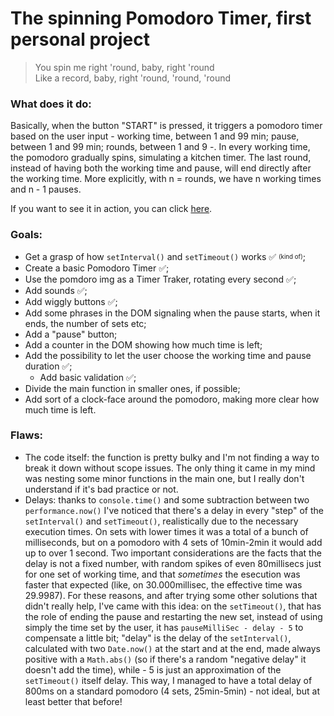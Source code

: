 # The spinning Pomodoro Timer, first personal project

>You spin me right 'round, baby, right 'round <br>
Like a record, baby, right 'round, 'round, 'round

### What does it do:

Basically, when the button "START" is pressed, it triggers a pomodoro timer based on the user input - working time, between 1 and 99 min; pause, between 1 and 99 min; rounds, between 1 and 9 -. In every working time, the pomodoro gradually spins, simulating a kitchen timer. The last round, instead of having both the working time and pause, will end directly after the working time. More explicitly, with n = rounds, we have n working times and n - 1 pauses.

If you want to see it in action, you can click [here](https://marilisamoio.github.io/pomodoro-timer-test/).

### Goals:
- Get a grasp of how `setInterval()` and `setTimeout()` works ✅ <sub><sup>(kind of)</sup></sub>;
- Create a basic Pomodoro Timer ✅;
- Use the pomdoro img as a Timer Traker, rotating every second ✅;
- Add sounds ✅;
- Add wiggly buttons ✅;
- Add some phrases in the DOM signaling when the pause starts, when it ends, the number of sets etc;
- Add a "pause" button;
- Add a counter in the DOM showing how much time is left;
- Add the possibility to let the user choose the working time and pause duration ✅;
    - Add basic validation ✅;
- Divide the main function in smaller ones, if possible;
- Add sort of a clock-face around the pomodoro, making more clear how much time is left.

### Flaws:
- The code itself: the function is pretty bulky and I'm not finding a way to break it down without scope issues. The only thing it came in my mind was nesting some minor functions in the main one, but I really don't understand if it's bad practice or not.
- Delays: thanks to `console.time()` and some subtraction between two `performance.now()` I've noticed that there's a delay in every "step" of the `setInterval()` and `setTimeout()`, realistically due to the necessary execution times. On sets with lower times it was a total of a bunch of milliseconds, but on a pomodoro with 4 sets of 10min-2min it would add up to over 1 second. Two important considerations are the facts that the delay is not a fixed number, with random spikes of even 80millisecs just for one set of working time, and that *sometimes* the esecution was faster that expected (like, on 30.000millisec, the effective time was 29.9987). For these reasons, and after trying some other solutions that didn't really help, I've came with this idea: on the `setTimeout()`, that has the role of ending the pause and restarting the new set, instead of using simply the time set by the user, it has `pauseMilliSec - delay - 5` to compensate a little bit; "delay" is the delay of the `setInterval()`, calculated with two `Date.now()` at the start and at the end, made always positive with a `Math.abs()` (so if there's a random "negative delay" it doesn't add the time), while - 5 is just an approximation of the `setTimeout()` itself delay. This way, I managed to have a total delay of 800ms on a standard pomodoro (4 sets, 25min-5min) - not ideal, but at least better that before!
